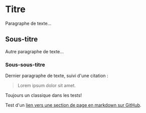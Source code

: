 # Titre
Paragraphe de texte...
## Sous-titre
Autre paragraphe de texte...
### Sous-sous-titre
Dernier paragraphe de texte, suivi d'une citation :
> Lorem ipsum dolor sit amet.

Toujours un classique dans les tests!

Test d'un [lien vers une section de page en markdown sur GitHub](https://github.com/MarcGagnon/Markdown/test.md#user-content-javascript).
